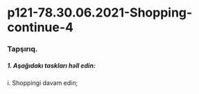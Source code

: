 # p121-78.30.06.2021-Shopping-continue-4



### Tapşırıq.



##### 1. Aşağıdakı taskları həll edin:
i. Shoppingi davam edin;
